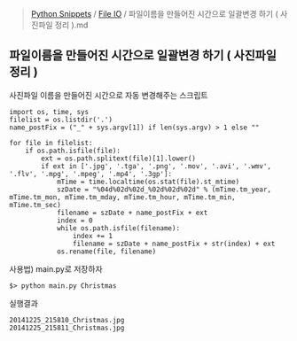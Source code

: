 > [Python Snippets](../README.md) / [File IO](README.md) / 파일이름을 만들어진 시간으로 일괄변경 하기 ( 사진파일 정리 ).md
## 파일이름을 만들어진 시간으로 일괄변경 하기 ( 사진파일 정리 )
사진파일 이름을 만들어진 시간으로 자동 변경해주는 스크립트

```
import os, time, sys
filelist = os.listdir('.')
name_postFix = ("_" + sys.argv[1]) if len(sys.argv) > 1 else ""
				
for file in filelist:
	if os.path.isfile(file):
		ext = os.path.splitext(file)[1].lower()
		if ext in ['.jpg', '.tga', '.png', '.mov', '.avi', '.wmv', '.flv', '.mpg', '.mpeg', '.mp4', '.3gp']:
			mTime = time.localtime(os.stat(file).st_mtime)
			szDate = "%04d%02d%02d_%02d%02d%02d" % (mTime.tm_year, mTime.tm_mon, mTime.tm_mday, mTime.tm_hour, mTime.tm_min, mTime.tm_sec)
			filename = szDate + name_postFix + ext
			index = 0
			while os.path.isfile(filename):
				index += 1
				filename = szDate + name_postFix + str(index) + ext				
			os.rename(file, filename)
```

사용법) main.py로 저장하자

```
$> python main.py Christmas
```

실행결과

```
20141225_215810_Christmas.jpg
20141225_215811_Christmas.jpg
```